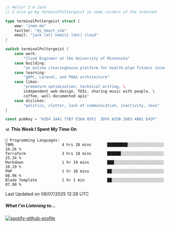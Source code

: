 ```go
// Hello! I'm Jack
// I also go by terminalPoltergeist in some corners of the internet

type terminalPoltergeist struct {
    www: "jnem.me"
    twitter: "@i_heart_vim"
    email: "jack [at] nemitz [dot] cloud"
}

switch terminalPoltergeist {
    case work:
        "Cloud Engineer at the University of Minnesota"
    case building:
        "an online clearinghouse platform for health-plan fitness incentive programs"
    case learning:
        "gRPC, Laravel, and PAAS architecture"
    case likes:
        "premature optimization, technical writing, \
        independent web-design, TUIs, sharing music with people, \
        coffee, well-documented apis"
    case dislikes:
        "politics, clutter, lack of communication, inactivity, Java"
}

const pubKey = "A2E4 3AA1 77B7 E36A 05F2  3DF6 A25B 2683 4BB1 E43F"
```

<!--START_SECTION:waka-->
📊 **This Week I Spent My Time On** 

```text
💬 Programming Languages: 
YAML                     4 hrs 28 mins       █████████░░░░░░░░░░░░░░░░   34.26 % 
Terraform                3 hrs 18 mins       ██████░░░░░░░░░░░░░░░░░░░   25.34 % 
Markdown                 1 hr 19 mins        ███░░░░░░░░░░░░░░░░░░░░░░   10.19 % 
PHP                      1 hr 10 mins        ██░░░░░░░░░░░░░░░░░░░░░░░   08.96 % 
Blade Template           1 hr 1 min          ██░░░░░░░░░░░░░░░░░░░░░░░   07.90 % 
```


 Last Updated on 08/07/2025 12:28 UTC
<!--END_SECTION:waka-->

##### What I'm Listening to...

[![spotify-github-profile](https://jnem.me/listening-item?maxAge=2592000)](https://jnem.me/listening)
